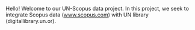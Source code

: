 Hello!
Welcome to our UN-Scopus data project. 
In this project, we seek to integrate Scopus data (www.scopus.com) with UN library (digitallibrary.un.or). 
